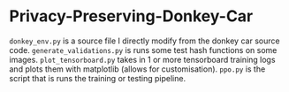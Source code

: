 # Privacy-Preserving-Donkey-Car
`donkey_env.py` is a source file I directly modify from the donkey car source code.
`generate_validations.py` is runs some test hash functions on some images.
`plot_tensorboard.py` takes in 1 or more tensorboard training logs and plots them with matplotlib (allows for customisation).
`ppo.py` is the script that is runs the training or testing pipeline.
